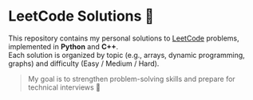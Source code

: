 # LeetCode Solutions 🚀

This repository contains my personal solutions to [LeetCode](https://leetcode.com) problems, implemented in **Python** and **C++**.  
Each solution is organized by topic (e.g., arrays, dynamic programming, graphs) and difficulty (Easy / Medium / Hard).

> My goal is to strengthen problem-solving skills and prepare for technical interviews 💪
